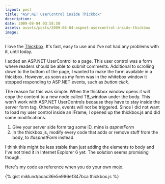```yaml
---
layout: post
title: "ASP.NET UserControl inside Thickbox"
description:
date: 2009-08-04 03:58:58
assets: assets/posts/2009-08-04-aspnet-usercontrol-inside-thickbox
image: 
---
```


I love the [Thickbox](http://jquery.com/demo/thickbox/). It's fast, easy to use and I've not had any problems with it, until today.

I added an ASP.NET UserControl to a page. This user control was a form where readers should be able to submit comments. Additional to scrolling down to the bottom of the page, I wanted to make the form available in a thickbox. However, as soon as my form was in the whitebox window it stopped responding to ASP.NET events, such as <em>button click</em>.

The reason for this was simple. When the thickbox window opens it will copy the content to a new node called TB_window under the body. This won't work with ASP.NET UserControls because they have to stay inside the server form tag. Otherwise, events will not be triggered. Since I did not want to load my user control inside an IFrame, I opened up the thickbox.js and did some modifications.

1. Give your server side form tag some ID, mine is _aspnetForm_
2. In the thickbox.js, modify every code that adds or remove stuff from the body, to _#aspnetForm_ instead.

I think this might be less stable than just adding the elements to body and I've not tried it in Internet Explorer 6 yet. The solution seems promising though.

Here's my code as reference when you do your own mojo.

{% gist miklund/acac36e5e996ef347bca thickbox.js %}
